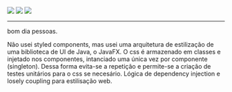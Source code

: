 ![](https://img.shields.io/badge/TS-ES5-blue) ![](https://img.shields.io/badge/React-^17.0.1-blue) ![](https://img.shields.io/badge/REDUX-v7.2.1-purple)

---

bom dia pessoas.

Não usei styled components, mas usei uma arquitetura de estilização de uma biblioteca de UI de Java, o JavaFX. O css é armazenado em classes e injetado nos componentes, intanciado uma única vez por componente (singleton). Dessa forma evita-se a repetição e permite-se a criação de testes unitários para o css se necesário. Lógica de dependency injection e losely coupling para estilisação web.

